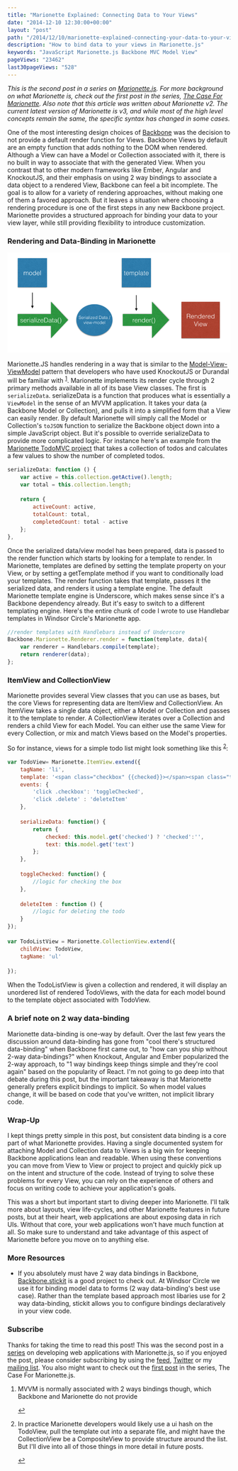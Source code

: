 ```yaml
---
title: "Marionette Explained: Connecting Data to Your Views"
date: "2014-12-10 12:30:00+00:00"
layout: "post"
path: "/2014/12/10/marionette-explained-connecting-your-data-to-your-views"
description: "How to bind data to your views in Marionette.js"
keywords: "JavaScript Marionette.js Backbone MVC Model View"
pageViews: "23462"
last30pageViews: "528"
---
```


*This is the second post in a series on [Marionette.js][marionette].  For more background on what Marionette is, check out the first post in the series, [The Case For Marionette][caseformarionette].  Also note that this article was written about Marionette v2.  The current latest version of Marionette is v3, and while most of the high level concepts remain the same, the specific syntax has changed in some cases.*

One of the most interesting design choices of [Backbone][backbone] was the decision to not provide a default render function for Views. Backbone Views by default are an empty function that adds nothing to the DOM when rendered.  Although a View can have a Model or Collection associated with it, there is no built in way to associate that with the generated View.  When you contrast that to other modern frameworks like Ember, Angular and KnockoutJS, and their emphasis on using 2 way bindings to associate a data object to a rendered View, Backbone can feel a bit incomplete.  The goal is to allow for a variety of rendering approaches, without making one of them a favored approach.  But it leaves a situation where choosing a rendering procedure is one of the first steps in any new Backbone project.  Marionette provides a structured approach for binding your data to your view layer, while still providing flexibility to introduce customization.

### Rendering and Data-Binding in Marionette

![rendering diagram](/posts/images/renderpattern-3.png)

Marionette.JS handles rendering in a way that is similar to the [Model-View-ViewModel][mvvm] pattern that developers who have used KnockoutJS or Durandal will be familiar with <sup id="fnref:1">[1](#fn:1)</sup>. Marionette implements its render cycle through 2 primary methods available in all of its base View classes.  The first is `serializeData`. serializeData is a function that produces what is essentially a `ViewModel` in the sense of an MVVM application. It takes your data (a Backbone Model or Collection), and pulls it into a simplified form that a View can easily render.  By default Marionette will simply call the Model or Collection's `toJSON` function to serialize the Backbone object down into a simple JavaScript object.  But it's possible to override serializeData to provide more complicated logic.  For instance here's an example from the [Marionette TodoMVC project][marionettetodo] that takes a collection of todos and calculates a few values to show the number of completed todos.

```javascript
serializeData: function () {
    var active = this.collection.getActive().length;
    var total = this.collection.length;

    return {
        activeCount: active,
        totalCount: total,
        completedCount: total - active
    };
},
```

Once the serialized data/view model has been prepared, data is passed to the render function which starts by looking for a template to render.  In Marionette, templates are defined by setting the template property on your View, or by setting a getTemplate method if you want to conditionally load your templates. The render function takes that template, passes it the serialized data, and renders it using a template engine.  The default Marionette template engine is Underscore, which makes sense since it's a Backbone dependency already.  But it's easy to switch to a different templating engine.  Here's the entire chunk of code I wrote to use Handlebar templates in Windsor Circle's Marionette app.

```javascript
//render templates with Handlebars instead of Underscore
Backbone.Marionette.Renderer.render = function(template, data){
    var renderer = Handlebars.compile(template);
    return renderer(data);
};
```

### ItemView and CollectionView

Marionette provides several View classes that you can use as bases, but the core Views for representing data are ItemView and CollectionView.  An ItemView takes a single data object, either a Model or Collection and passes it to the template to render.  A CollectionView iterates over a Collection and renders a child View for each Model. You can either use the same View for every Collection, or mix and match Views based on the Model's properties.

So for instance, views for a simple todo list might look something like this <sup id="fnref:2">[2](#fn:2)</sup>:

```javascript
var TodoView= Marionette.ItemView.extend({
    tagName: 'li',
    template: '<span class="checkbox" {{checked}}></span><span class="text">{{ text}}</span><span class="delete"></span>',
    events: {
        'click .checkbox': 'toggleChecked',
        'click .delete' : 'deleteItem'
    },

    serializeData: function() {
        return {
            checked: this.model.get('checked') ? 'checked':'',
            text: this.model.get('text')
        };
    },

    toggleChecked: function() {
        //logic for checking the box
    },

    deleteItem : function () {
        //logic for deleting the todo
    }
});

var TodoListView = Marionette.CollectionView.extend({
    childView: TodoView,
    tagName: 'ul'

});
```

When the TodoListView is given a collection and rendered, it will display an unordered list of rendered TodoViews, with the data for each model bound to the template object associated with TodoView.

### A brief note on 2 way data-binding

Marionette data-binding is one-way by default.  Over the last few years the discussion around data-binding has gone from "cool there's structured data-binding" when Backbone first came out, to "how can you ship without 2-way data-bindings?" when Knockout, Angular and Ember popularized the 2-way approach, to "1 way bindings keep things simple and they're cool again" based on the popularity of React.  I'm not going to go deep into that debate during this post, but the important takeaway is that Marionette generally prefers explicit bindings to implicit.  So when model values change, it will be based on code that you've written, not implicit library code.

### Wrap-Up

I kept things pretty simple in this post, but consistent data binding is a core part of what Marionette provides.  Having a single documented system for attaching Model and Collection data to Views is a big win for keeping Backbone applications lean and readable.  When using these conventions you can move from View to View or project to project and quickly pick up on the intent and structure of the code.  Instead of trying to solve these problems for every  View, you can rely on the experience of others and focus on writing code to achieve your application's goals.

This was a short but important start to diving deeper into Marionette. I'll talk more about layouts, view life-cycles, and other Marionette features in future posts, but at their heart, web applications are about exposing data in rich UIs.  Without that core, your web applications won't have much function at all.  So make sure to understand and take advantage of this aspect of Marionette before you move on to anything else.


### More Resources

- If you absolutely must have 2 way data bindings in Backbone, [Backbone.stickit][stickit] is a good project to check out.  At Windsor Circle we use it for binding model data to forms (2 way data-binding's best use case).  Rather than the template based approach most libaries use for 2 way data-binding, stickit allows you to configure bindings declaratively in your view code.  


### Subscribe

Thanks for taking the time to read this post! This was the second post in a [series][marionetteexplained] on developing web applications with Marionette.js, so if you enjoyed the post, please consider subscribing by using the [feed](http://feedpress.me/benmccormick), [Twitter](http://twitter.com/benmccormickorg) or my [mailing list](http://eepurl.com/WFYon). You also might want to check out the [first post][caseformarionette] in the series, The Case For Marionette.js.



<div class="footnotes">
<ol>
    <li class="footnote" id="fn:1">
        <p>
        MVVM is normally associated with 2 ways bindings though, which Backbone and Marionette do not provide
        </p>
        <a href="#fnref:1" title="return to article"> ↩</a></p>
    </li>
    <li class="footnote" id="fn:2">
        <p>
        In practice Marionette developers would likely use a ui hash on the TodoView, pull the template out into a separate file, and might have the CollectionView be a CompositeView to provide structure around the list.  But I'll dive into all of those things in more detail in future posts.
        </p>
        <a href="#fnref:2" title="return to article"> ↩</a></p>
    </li>
</ol>
</div>

[backbone]: http://backbonejs.org/
[marionette]: http://marionettejs.com/
[caseformarionette]: http://benmccormick.org/2014/12/02/the-case-for-marionette-js/
[mvvm]: http://en.wikipedia.org/wiki/Model_View_ViewModel
[marionettetodo]: https://github.com/tastejs/todomvc/tree/gh-pages/examples/backbone_marionette
[marionetteexplained]:http://benmccormick.org/tag/marionette-explained/
[stickit]: http://nytimes.github.io/backbone.stickit/
